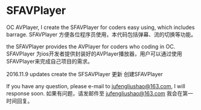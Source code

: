 # SFAVPlayer
OC AVPlayer, I create the SFAVPlayer for coders easy using, which includes barrage. SFAVPlayer 方便各位程序员使用，本代码包括弹幕、流的切换等功能。

the SFAVPlayer provides the AVPlayer for coders who coding in OC.
SFAVPlayer 为ios开发者提供封装好的AVPlayer播放器，用户可以通过使用SFAVPlayer来完成自己项目的需求。

2016.11.9 updates create the SFSAVPlayer 
          更新 创建SFAVPlayer
          
   If you have any question, please e-mail to jufengliushao@163.com, I will response soon.
   如果有问题，请发邮件至 jufengliushao@163.com 我会在第一时间回复。

